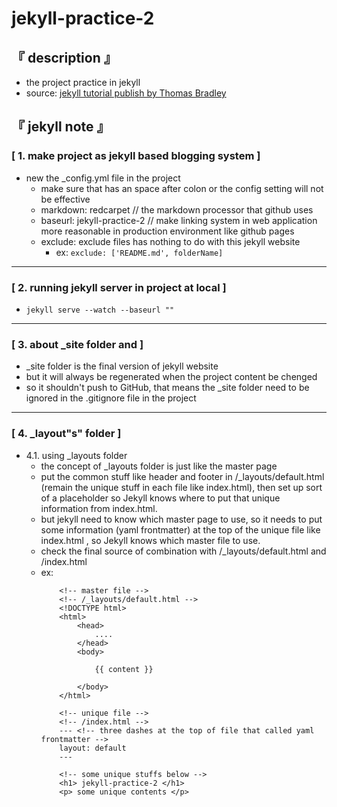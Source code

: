 # jekyll-practice-2

## 『 description 』
- the project practice in jekyll
- source: [jekyll tutorial publish by Thomas Bradley](https://www.youtube.com/playlist?list=PLWjCJDeWfDdfVEcLGAfdJn_HXyM4Y7_k-)

## 『 jekyll note 』
### [ 1. make project as jekyll based blogging system ]
- new the _config.yml file in the project
    - make sure that has an space after colon or the config setting will not be effective
    - markdown: redcarpet // the markdown processor that github uses
    - baseurl: jekyll-practice-2 // make linking system in web application more reasonable in production environment like github pages
    - exclude: exclude files has nothing to do with this jekyll website
        - ex: `exclude: ['README.md', folderName]`

<hr>

### [ 2. running jekyll server in project at local ]
- `jekyll serve --watch --baseurl ""`

<hr>

### [ 3. about _site folder and  ]
- _site folder is the final version of jekyll website
- but it will always be regenerated when the project content be chenged
- so it shouldn't push to GitHub, that means the _site folder need to be ignored in the .gitignore file in the project

<hr>

### [ 4. _layout"s" folder ]
- 4.1. using _layouts folder
    - the concept of _layouts folder is just like the master page
    - put the common stuff like header and footer in /_layouts/default.html (remain the unique stuff in each file like index.html), then set up sort of a placeholder so Jekyll knows where to put that unique information from index.html.
    - but jekyll  need to know which master page to use, so it needs to put some information (yaml frontmatter) at the top of the unique file like index.html , so Jekyll knows which master file to use.
    - check the final source of combination with /_layouts/default.html and /index.html
    - ex:
        ```
            <!-- master file -->
            <!-- /_layouts/default.html -->
            <!DOCTYPE html>
            <html>
                <head>
                    ....
                </head>
                <body>

                    {{ content }}

                </body>
            </html>
        ```
        ```
            <!-- unique file -->
            <!-- /index.html -->
            --- <!-- three dashes at the top of file that called yaml frontmatter -->
            layout: default
            ---
            
            <!-- some unique stuffs below -->
            <h1> jekyll-practice-2 </h1>
            <p> some unique contents </p>
        ```
